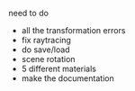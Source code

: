 need to do
- all the transformation errors
- fix raytracing
- do save/load
- scene rotation
- 5 different materials
- make the documentation





